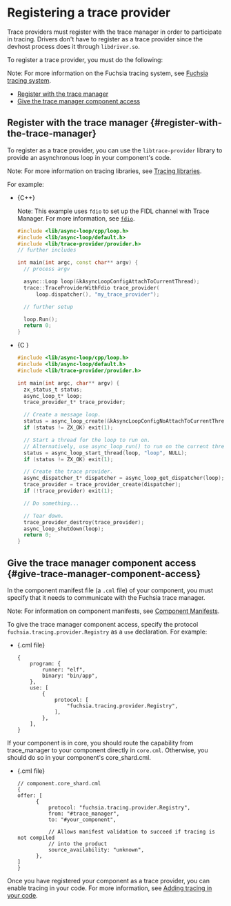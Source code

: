 # Registering a trace provider

Trace providers must register with the trace manager in order
to participate in tracing. Drivers don't have to register as a trace provider
since the devhost process does it through `libdriver.so`.

To register a trace provider, you must do the following:

Note: For more information on the Fuchsia tracing system, see
[Fuchsia tracing system](/docs/concepts/kernel/tracing-system.md).

* [Register with the trace manager](#register-with-the-trace-manager)
* [Give the trace manager component access](#give-trace-manager-component-access)

## Register with the trace manager {#register-with-the-trace-manager}

To register as a trace provider, you can use the `libtrace-provider` library
to provide an asynchronous loop in your component's code.

Note: For more information on tracing libraries, see
[Tracing libraries](/docs/reference/tracing/libraries.md).

For example:

* {C++}

  Note: This example uses `fdio` to set up the FIDL channel with Trace Manager. For
  more information, see
  [`fdio`](/docs/concepts/filesystems/life_of_an_open.md#fdio).

  ```cpp
  #include <lib/async-loop/cpp/loop.h>
  #include <lib/async-loop/default.h>
  #include <lib/trace-provider/provider.h>
  // further includes

  int main(int argc, const char** argv) {
    // process argv

    async::Loop loop(&kAsyncLoopConfigAttachToCurrentThread);
    trace::TraceProviderWithFdio trace_provider(
        loop.dispatcher(), "my_trace_provider");

    // further setup

    loop.Run();
    return 0;
  }
  ```

* {C }

  ```c
  #include <lib/async-loop/cpp/loop.h>
  #include <lib/async-loop/default.h>
  #include <lib/trace-provider/provider.h>

  int main(int argc, char** argv) {
    zx_status_t status;
    async_loop_t* loop;
    trace_provider_t* trace_provider;

    // Create a message loop.
    status = async_loop_create(&kAsyncLoopConfigNoAttachToCurrentThread, &loop);
    if (status != ZX_OK) exit(1);

    // Start a thread for the loop to run on.
    // Alternatively, use async_loop_run() to run on the current thread.
    status = async_loop_start_thread(loop, "loop", NULL);
    if (status != ZX_OK) exit(1);

    // Create the trace provider.
    async_dispatcher_t* dispatcher = async_loop_get_dispatcher(loop);
    trace_provider = trace_provider_create(dispatcher);
    if (!trace_provider) exit(1);

    // Do something...

    // Tear down.
    trace_provider_destroy(trace_provider);
    async_loop_shutdown(loop);
    return 0;
  }
  ```

## Give the trace manager component access {#give-trace-manager-component-access}

In the component manifest file (a `.cml` file) of your component, you must
specify that it needs to communicate with the Fuchsia trace manager.

Note: For information on component manifests, see
[Component Manifests](/docs/concepts/components/v2/component_manifests.md).

To give the trace manager component access, specify
the protocol `fuchsia.tracing.provider.Registry` as a `use` declaration. For
example:

* {.cml file}

  ```json5
  {
      program: {
          runner: "elf",
          binary: "bin/app",
      },
      use: [
          {
              protocol: [
                  "fuchsia.tracing.provider.Registry",
              ],
          },
      ],
  }
  ```

If your component is in core, you should route the capability from
trace\_manager to your component directly in `core.cml`. Otherwise, you
should do so in your component's core\_shard.cml.

* {.cml file}

  ```json5
  // component.core_shard.cml
  {
  offer: [
        {
            protocol: "fuchsia.tracing.provider.Registry",
            from: "#trace_manager",
            to: "#your_component",

            // Allows manifest validation to succeed if tracing is not compiled
            // into the product
            source_availability: "unknown",
        },
  ]
  }
  ```

Once you have registered your component as a trace provider, you can enable
tracing in your code. For more information, see
[Adding tracing in your code](/docs/development/tracing/tutorial/adding-tracing-in-code.md).
